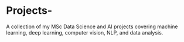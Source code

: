 # Projects-
A collection of my MSc Data Science and AI projects covering machine learning, deep learning, computer vision, NLP, and data analysis.
